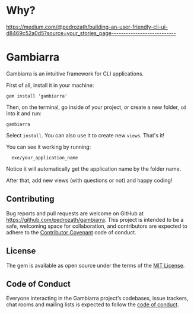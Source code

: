 # Why?

https://medium.com/@pedrozath/building-an-user-friendly-cli-ui-d8469c52a0d5?source=your_stories_page---------------------------

# Gambiarra

Gambiarra is an intuitive framework for CLI applications.

First of all, install it in your machine:

```shell
gem install 'gambiarra'
```
Then, on the terminal, go inside of your project, or create a new folder, `cd` into it and run:

```shell
gambiarra
```

Select `install`. You can also use it to create new `views`. That's it!


You can see it working by running:

```
  exe/your_application_name
```

Notice it will automatically get the application name by the folder name.

After that, add new views (with questions or not) and happy coding!

## Contributing

Bug reports and pull requests are welcome on GitHub at https://github.com/pedrozath/gambiarra. This project is intended to be a safe, welcoming space for collaboration, and contributors are expected to adhere to the [Contributor Covenant](http://contributor-covenant.org) code of conduct.

## License

The gem is available as open source under the terms of the [MIT License](https://opensource.org/licenses/MIT).

## Code of Conduct

Everyone interacting in the Gambiarra project’s codebases, issue trackers, chat rooms and mailing lists is expected to follow the [code of conduct](https://github.com/[USERNAME]/gambiarra/blob/master/CODE_OF_CONDUCT.md).
